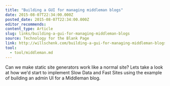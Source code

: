 ```yaml
---
title: "Building a GUI for managing middleman blogs"
date: 2015-08-07T22:34:00.000Z
posted_date: 2015-08-07T22:34:00.000Z
editor_recommends:
content_type: Article
slug: links/building-a-gui-for-managing-middleman-blogs
source: Technology for the Blank Page
link: http://willschenk.com/building-a-gui-for-managing-middleman-blogs/
tool:
  - tool/middleman.md
---
```

Can we make static site generators work like a normal site? Lets take a look at how we'd start to implement Slow Data and Fast Sites using the example of building an admin UI for a Middleman blog.




